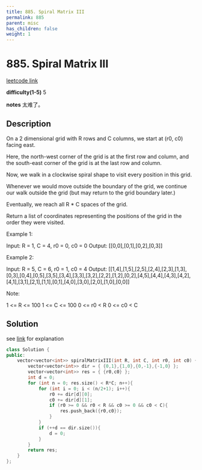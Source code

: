 ```yaml
---
title: 885. Spiral Matrix III
permalink: 885
parent: misc
has_children: false
weight: 1
---
```

# 885. Spiral Matrix III
[leetcode link](https://leetcode.com/problems/spiral-matrix-iii/)

**difficulty(1-5)** 
5

**notes** 
太难了。

## Description
On a 2 dimensional grid with R rows and C columns, we start at (r0, c0) facing east.

Here, the north-west corner of the grid is at the first row and column, and the south-east corner of the grid is at the last row and column.

Now, we walk in a clockwise spiral shape to visit every position in this grid. 

Whenever we would move outside the boundary of the grid, we continue our walk outside the grid (but may return to the grid boundary later.) 

Eventually, we reach all R * C spaces of the grid.

Return a list of coordinates representing the positions of the grid in the order they were visited.

 

Example 1:

Input: R = 1, C = 4, r0 = 0, c0 = 0
Output: [[0,0],[0,1],[0,2],[0,3]]


 

Example 2:

Input: R = 5, C = 6, r0 = 1, c0 = 4
Output: [[1,4],[1,5],[2,5],[2,4],[2,3],[1,3],[0,3],[0,4],[0,5],[3,5],[3,4],[3,3],[3,2],[2,2],[1,2],[0,2],[4,5],[4,4],[4,3],[4,2],[4,1],[3,1],[2,1],[1,1],[0,1],[4,0],[3,0],[2,0],[1,0],[0,0]]


 

Note:

1 <= R <= 100
1 <= C <= 100
0 <= r0 < R
0 <= c0 < C

## Solution

see [link](https://leetcode.com/problems/spiral-matrix-iii/discuss/158970/C%2B%2BJavaPython-112233-Steps) for explanation

```c++
class Solution {
public:
    vector<vector<int>> spiralMatrixIII(int R, int C, int r0, int c0) {
        vector<vector<int>> dir = { {0,1},{1,0},{0,-1},{-1,0} };
        vector<vector<int>> res = { {r0,c0} };
        int d = 0;
        for (int n = 0; res.size() < R*C; n++){
            for (int i = 0; i < (n/2+1); i++){
                r0 += dir[d][0];
                c0 += dir[d][1];
                if (r0 >= 0 && r0 < R && c0 >= 0 && c0 < C){
                    res.push_back({r0,c0});
                }
            }
            if (++d == dir.size()){
                d = 0;
            }
        }
        return res;
    }
};
``` 

<!-- 
Default label
{: .label }

Blue label
{: .label .label-blue }

Stable
{: .label .label-green }

New release
{: .label .label-purple }

Coming soon
{: .label .label-yellow }

Deprecated
{: .label .label-red } -->
